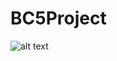 # BC5Project

![alt text](https://media.wired.com/photos/598e35fb99d76447c4eb1f28/master/pass/phonepicutres-TA.jpg)
